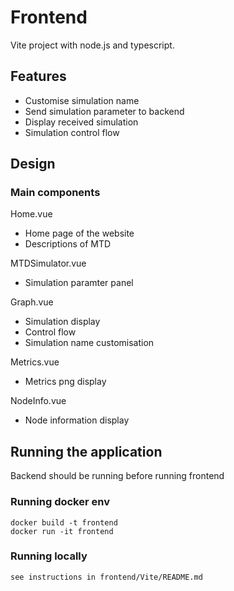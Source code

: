 # Frontend
Vite project with node.js and typescript.

## Features
- Customise simulation name
- Send simulation parameter to backend
- Display received simulation
- Simulation control flow

## Design 
### Main components 
Home.vue
- Home page of the website
- Descriptions of MTD

MTDSimulator.vue
- Simulation paramter panel

Graph.vue
- Simulation display
- Control flow
- Simulation name customisation

Metrics.vue
- Metrics png display

NodeInfo.vue
- Node information display

## Running the application
Backend should be running before running frontend
### Running docker env 
```
docker build -t frontend
docker run -it frontend 
```

### Running locally
```
see instructions in frontend/Vite/README.md
```


